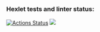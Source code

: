 ### Hexlet tests and linter status:
[![Actions Status](https://github.com/coder108-gh/java-project-61/workflows/hexlet-check/badge.svg)](https://github.com/coder108-gh/java-project-61/actions)
<a href="https://codeclimate.com/github/coder108-gh/java-project-61/maintainability"><img src="https://api.codeclimate.com/v1/badges/a5e94ecafd02b9dd33cc/maintainability" /></a>
